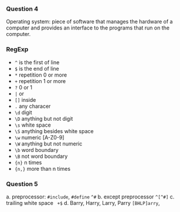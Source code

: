 ### Question 4

Operating system: piece of software that manages the hardware of a computer and provides an interface to the programs that run on the computer.


### RegExp

- `^` is the first of line
- `$` is the end of line
- `*` repetition 0 or more
- `+` repetition 1 or more
- `?` 0 or 1
- `|` or
- `[]` inside
- `.` any characer
- `\d` digit
- `\D` anything but not digit
- `\s` white space
- `\S` anything besides white space
- `\w` numeric [A-Z0-9]
- `\W` anything but not numeric
- `\b` word boundary
- `\B` not word boundary
- `{n}` n times
- `{n,}` more than n times

### Question 5

a. preprocessor: `#include`, `#define`
   `^#`
b. except preprocessor
   `^[^#]`
c. trailing white space
   ` +$`
d. Barry, Harry, Larry, Parry
   `[BHLP]arry`, 
